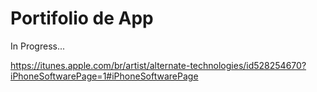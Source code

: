 # Portifolio de App

In Progress...


https://itunes.apple.com/br/artist/alternate-technologies/id528254670?iPhoneSoftwarePage=1#iPhoneSoftwarePage
